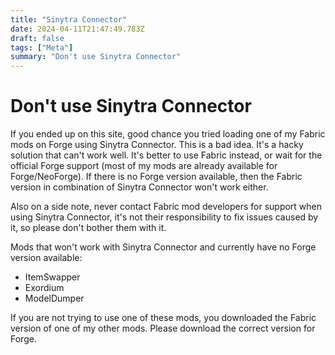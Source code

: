 ```yaml
---
title: "Sinytra Connector"
date: 2024-04-11T21:47:49.783Z
draft: false
tags: ["Meta"]
summary: "Don't use Sinytra Connector"
---
```

# Don't use Sinytra Connector

If you ended up on this site, good chance you tried loading one of my Fabric mods on Forge using Sinytra Connector. This is a bad idea. It's a hacky solution that can't work well. It's better to use  Fabric instead, or wait for the official Forge support (most of my mods are already available for Forge/NeoForge). If there is no Forge version available, then the Fabric version in combination of Sinytra Connector won't work either.

Also on a side note, never contact Fabric mod developers for support when using Sinytra Connector, it's not their responsibility to fix issues caused by it, so please don't bother them with it.

Mods that won't work with Sinytra Connector and currently have no Forge version available:

- ItemSwapper
- Exordium
- ModelDumper

If you are not trying to use one of these mods, you downloaded the Fabric version of one of my other mods. Please download the correct version for Forge.
